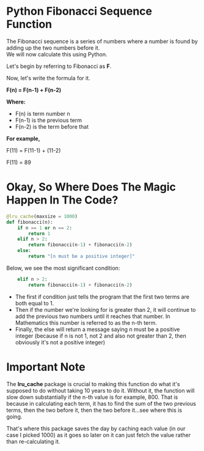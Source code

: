 # Python Fibonacci Sequence Function
The Fibonacci sequence is a series of numbers where a number is found by adding up the two numbers before it.<br>
We will now calculate this using Python.

Let's begin by referring to Fibonacci as **F**.

Now, let's write the formula for it.

**F(n) = F(n-1) + F(n-2)**

**Where:**
- F(n) is term number n
- F(n-1) is the previous term
- F(n-2) is the term before that

**For example,**

F(11) = F(11-1) + (11-2)

F(11) = 89

# Okay, So Where Does The Magic Happen In The Code?
```python
@lru_cache(maxsize = 1000)
def fibonacci(n):
    if n == 1 or n == 2:
        return 1
    elif n > 2:
        return fibonacci(n-1) + fibonacci(n-2)
    else:
        return "[n must be a positive integer]"
```

Below, we see the most significant condition:
```python
    elif n > 2:
        return fibonacci(n-1) + fibonacci(n-2)
```

- The first if condition just tells the program that the first two terms are both equal to 1.
- Then if the number we're looking for is greater than 2, it will continue to add the previous two numbers until it reaches that number. In Mathematics this number is referred to as the n-th term.
- Finally, the else will return a message saying n must be a positive integer (because if n is not 1, not 2 and also not greater than 2, then obviously it's not a positive integer)

# Important Note
The **lru_cache** package is crucial to making this function do what it's supposed to do without taking 10 years to do it. Without it, the function will slow down substantially if the n-th value is for example, 800.
That is because in calculating each term, it has to find the sum of the two previous terms, then the two before it, then the two before it...see where this is going.

That's where this package saves the day by caching each value (in our case I picked 1000) as it goes so later on it can just fetch the value rather than re-calculating it.
